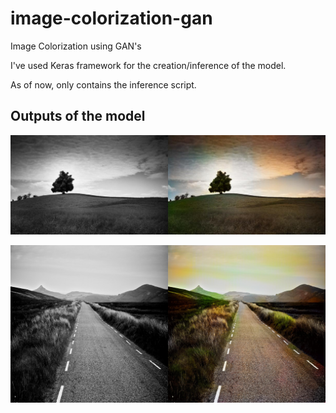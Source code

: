 # image-colorization-gan
Image Colorization using GAN's

I've used Keras framework for the creation/inference of the model.

As of now, only contains the inference script.

## Outputs of the model
![Scene Image](/images_outputs/scene_new_combined.jpg)

![Road Image](/images_outputs/road_combined.jpg)
